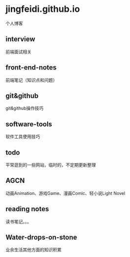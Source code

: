 # jingfeidi.github.io
个人博客
## interview
前端面试相关
## front-end-notes
前端笔记（知识点和问题）
## git&github
git&github操作技巧
## software-tools
软件工具使用技巧
## todo
平常逛到的一些网站，临时的，不定期更新整理
## AGCN
动画Animation、游戏Game、漫画Comic、轻小说Light Novel
## reading notes
读书笔记。。。
## Water-drops-on-stone
业余生活其他方面的知识积累
